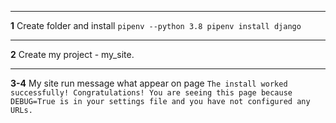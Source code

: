 ***
**1** Create folder and install `pipenv --python 3.8 pipenv install django`
***
**2** Create my project - my_site.
***
**3-4** My site run message what appear on page `The install worked successfully! Congratulations! You are seeing this page because DEBUG=True is in your settings file and you have not configured any URLs.`
